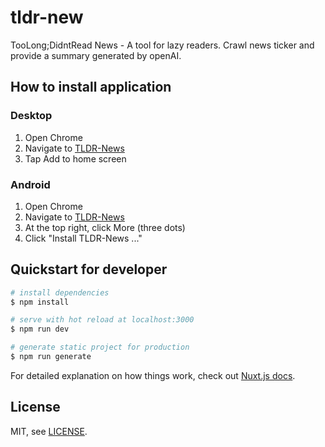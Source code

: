 # tldr-new

TooLong;DidntRead News - A tool for lazy readers. Crawl news ticker and provide a summary generated 
by openAI.

## How to install application

### Desktop
1. Open Chrome
1. Navigate to [TLDR-News](https://rainu.github.io/tldr-news/)
1. Tap Add to home screen

### Android
1. Open Chrome
1. Navigate to [TLDR-News](https://rainu.github.io/tldr-news/)
1. At the top right, click More (three dots)
1. Click "Install TLDR-News ..."

## Quickstart for developer

``` bash
# install dependencies
$ npm install

# serve with hot reload at localhost:3000
$ npm run dev

# generate static project for production
$ npm run generate
```

For detailed explanation on how things work, check out [Nuxt.js docs](https://nuxt.com).

## License

MIT, see [LICENSE](LICENSE).
